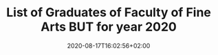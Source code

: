 ---
title: "List of Graduates of Faculty of Fine Arts BUT for year 2020"
shortTitle: "FFA Graduates 2020"
date: 2020-08-17T16:02:56+02:00
draft: false
weight: 4

url: "2020"
aliases : [
  "students"
]
---